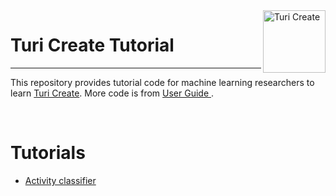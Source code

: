 <img align="right" src="https://docs-assets.developer.apple.com/turicreate/turi-dog.svg" alt="Turi Create" width="100">

# Turi Create Tutorial

--------------------------------------------------------------------------------

This repository provides tutorial code for machine learning researchers to learn [Turi Create](https://github.com/apple/turicreate). More code is from [User Guide ](https://apple.github.io/turicreate/docs/userguide/).

<br/>

# Tutorials

* [Activity classifier](https://github.com/RobinChao/turicreate-tutorial/blob/master/tutorial/Activity%20classifier/README.md)
